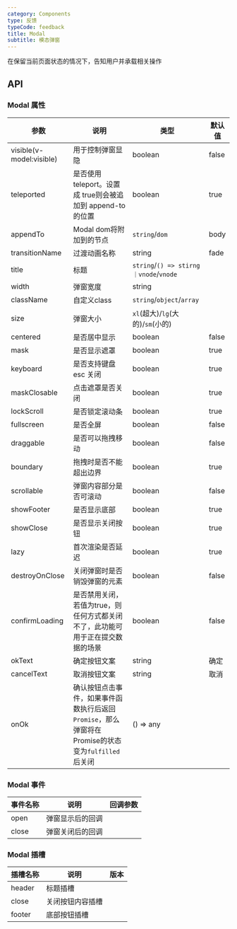 ```yaml
---
category: Components
type: 反馈
typeCode: feedback
title: Modal
subtitle: 模态弹窗
---
```


在保留当前页面状态的情况下，告知用户并承载相关操作

## API

### Modal 属性

| 参数                       | 说明                                                             | 类型                                    | 默认值  |
|--------------------------|----------------------------------------------------------------|---------------------------------------|------|
| visible(v-model:visible) | 用于控制弹窗显隐                                                       | boolean                               | false |
| teleported               | 是否使用 teleport。设置成 true则会被追加到 append-to 的位置                     | boolean                               | true |
| appendTo                 | Modal dom将附加到的节点                                               | `string`/`dom`                        | body |
| transitionName           | 过渡动画名称                                                         | string                                | fade |
| title                    | 标题                                                             | `string`/`() => stirng｜vnode`/`vnode` |      |
| width                    | 弹窗宽度                                                           | string                                |      |
| className                | 自定义class                                                       | `string`/`object`/`array`             |      |
| size                     | 弹窗大小                                                           | `xl`(超大)/`lg`(大的)/`sm`(小的)            |      |
| centered                 | 是否居中显示                                                         | boolean                               | false |
| mask                     | 是否显示遮罩                                                         | boolean                               | true |
| keyboard                 | 是否支持键盘 esc 关闭                                                  | boolean                               | true |
| maskClosable             | 点击遮罩是否关闭                                                       | boolean                               | true |
| lockScroll               | 是否锁定滚动条                                                        | boolean                               | true |
| fullscreen               | 是否全屏                                                           | boolean                               | false |
| draggable                | 是否可以拖拽移动                                                       | boolean                               | false |
| boundary                 | 拖拽时是否不能超出边界                                                    | boolean                               | true |
| scrollable               | 弹窗内容部分是否可滚动                                                    | boolean                               | false |
| showFooter               | 是否显示底部                                                         | boolean                               | true |
| showClose                | 是否显示关闭按钮                                                       | boolean                               | true |
| lazy                     | 首次渲染是否延迟                                                       | boolean                               | true |
| destroyOnClose           | 关闭弹窗时是否销毁弹窗的元素                                                 | boolean                               | false |
| confirmLoading           | 是否禁用关闭，若值为true，则任何方式都关闭不了，此功能可用于正在提交数据的场景                      | boolean                               | false |
| okText                   | 确定按钮文案                                                         | string                                | 确定 |
| cancelText               | 取消按钮文案                                                         | string                                | 取消 |
| onOk                     | 确认按钮点击事件，如果事件函数执行后返回`Promise`，那么弹窗将在Promise的状态变为`fulfilled`后关闭 | () => any                             |      |

### Modal 事件

| 事件名称  | 说明       | 回调参数 |
|-------|----------|------|
| open  | 弹窗显示后的回调 |      | 
| close | 弹窗关闭后的回调  |      |

### Modal 插槽

| 插槽名称       | 说明       | 版本  |
|------------|----------|-----|
| header     | 标题插槽     |     |
| close      | 关闭按钮内容插槽 |     |
| footer     | 底部按钮插槽   |     |
